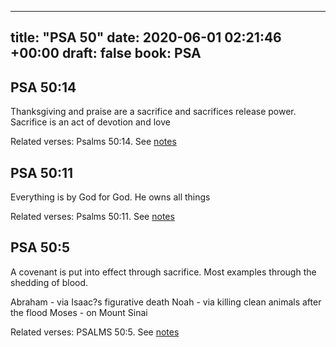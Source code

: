 
---
title: "PSA 50"
date: 2020-06-01 02:21:46 +00:00
draft: false
book: PSA
---

## PSA 50:14

Thanksgiving and praise are a sacrifice and sacrifices release power. Sacrifice is an act of devotion and love

Related verses: Psalms 50:14. See [notes](https://my.bible.com/notes/3442031310339302346)


## PSA 50:11

Everything is by God for God. He owns all things

Related verses: Psalms 50:11. See [notes](https://my.bible.com/notes/3442030438410609594)


## PSA 50:5

A covenant is put into effect through sacrifice. Most examples through the shedding of blood.

Abraham - via Isaac?s figurative death
Noah - via killing clean animals after the flood
Moses - on Mount Sinai

Related verses: PSALMS 50:5. See [notes](https://my.bible.com/notes/3093007055041848131)

